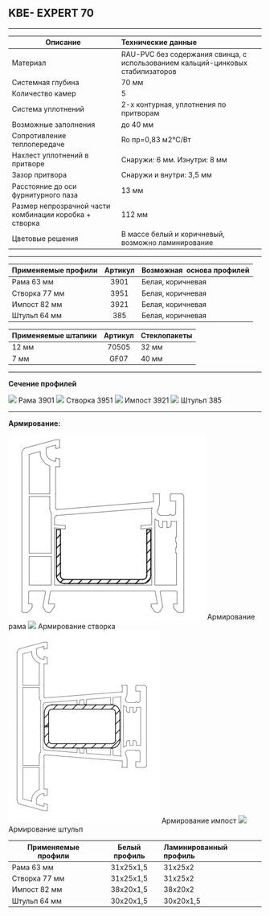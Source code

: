 ## **KBE- EXPERT 70**

* * *

| Описание  |  Технические данные |
|----------------|:----------|
|  Материал | RAU-PVC без содержания свинца, с использованием кальций-цинковых стабилизаторов | 
|  Системная глубина | 70 мм | 
|  Количество камер | 5 | 
|  Система уплотнений | 2-х контурная, уплотнения по притворам | 
|  Возможные заполнения | до 40 мм | 
| Сопротивление теплопередаче | Ro пр=0,83 м2°С/Вт |
|  Нахлест уплотнений в притворе | Снаружи: 6 мм. Изнутри: 8 мм | 
|  Зазор притвора | Снаружи и внутри: 3,5 мм | 
|  Расстояние до оси фурнитурного паза | 13 мм | 
|  Размер непрозрачной части комбинации коробка + створка | 112 мм | 
| Цветовые решения | В массе белый и коричневый, возможно ламинирование | 

* * *

| Применяемые профили | Артикул | Возможная  основа профилей |
|----------------|:---------:|:----------|
| Рама 63 мм |  3901  |   Белая, коричневая |
| Створка 77 мм  | 3951 |   Белая, коричневая |
| Импост 82 мм | 3921 |   Белая, коричневая |
| Штульп 64 мм | 385   |   Белая, коричневая |

| Применяемые штапики | Артикул | Стеклопакеты |
|----------------|:---------:|:----------|
| 12 мм | 70505  |  32 мм |
| 7 мм | GF07  |  40 мм |

* * *

**Сечение профилей**

![](https://raw.githubusercontent.com/blackmixer/help_os/master/kveekspert/media/image1.png)
Рама 3901
![](https://raw.githubusercontent.com/blackmixer/help_os/master/kveekspert/media/image2.png)
Створка 3951
![](https://raw.githubusercontent.com/blackmixer/help_os/master/kveekspert/media/image3.png)
Импост 3921
![](https://raw.githubusercontent.com/blackmixer/help_os/master/kveekspert/media/image4.png)
Штульп 385

* * *

**Армирование:**

![](https://github.com/AlexandraEgorovatmk/help_os/blob/master/kveekspert/media/5.png)
Армирование рама
![](https://raw.githubusercontent.com/blackmixer/help_os/master/kveekspert/media/image6.png)
 Армирование створка
![](https://github.com/AlexandraEgorovatmk/help_os/blob/master/kveekspert/media/image7.png)
Армирование импост
![](https://raw.githubusercontent.com/blackmixer/help_os/master/kveekspert/media/image8.png)
Армирование штульп

| Применяемые профили | Белый профиль | Ламинированный профиль|
|----------------|:---------:|:----------|
| Рама 63 мм | 31х25х1,5  | 31х25х2 |
| Створка 77 мм  | 31х25х1,5 | 31х25х2 |
| Импост 82 мм | 38x20x1,5 | 38х20х2 |
| Штульп 64 мм | 30x20x1,5 | 30х20х1,5 |

